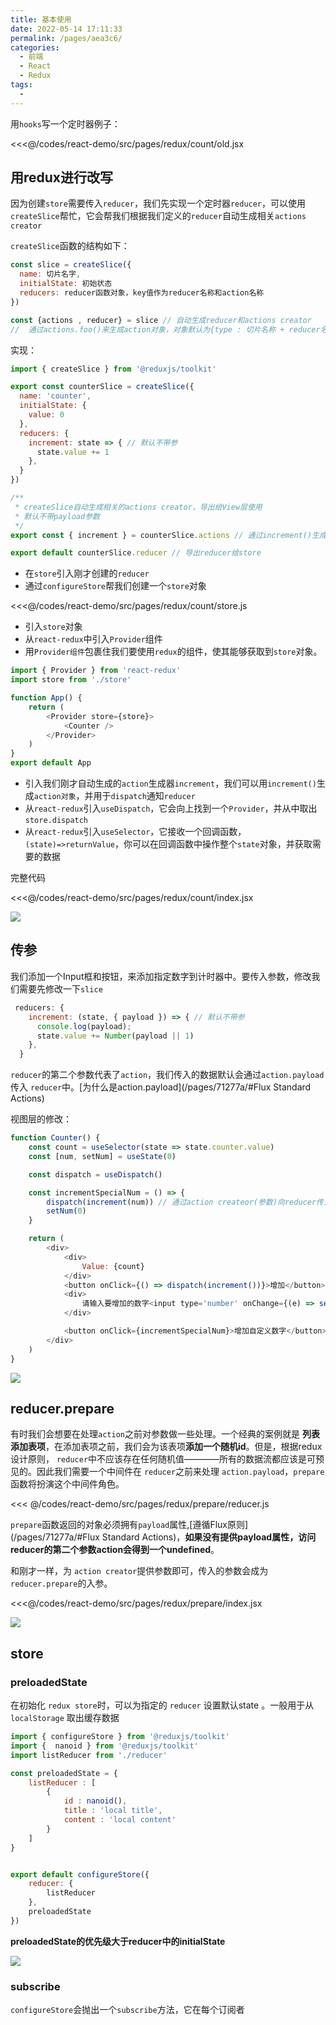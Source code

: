 ```yaml
---
title: 基本使用
date: 2022-05-14 17:11:33
permalink: /pages/aea3c6/
categories:
  - 前端
  - React
  - Redux
tags:
  - 
---
```


用`hooks`写一个定时器例子：

<<<@/codes/react-demo/src/pages/redux/count/old.jsx

## 用redux进行改写

因为创建`store`需要传入`reducer`，我们先实现一个定时器`reducer`，可以使用`createSlice`帮忙，它会帮我们根据我们定义的`reducer`自动生成相关`actions creator`

`createSlice`函数的结构如下：

```js
const slice = createSlice({
  name: 切片名字,
  initialState: 初始状态
  reducers: reducer函数对象，key值作为reducer名称和action名称
})

const {actions , reducer} = slice // 自动生成reducer和actions creator
//  通过actions.foo()来生成action对象，对象默认为{type : 切片名称 + reducer名称}
```

实现：

```js
import { createSlice } from '@reduxjs/toolkit'

export const counterSlice = createSlice({
  name: 'counter',
  initialState: {
    value: 0
  },
  reducers: {
    increment: state => { // 默认不带参
      state.value += 1
    },
  }
})

/**
 * createSlice自动生成相关的actions creator，导出给View层使用
 * 默认不带payload参数
 */
export const { increment } = counterSlice.actions // 通过increment()生成action

export default counterSlice.reducer // 导出reducer给store
```


-   在`store`引入刚才创建的`reducer`
-   通过`configureStore`帮我们创建一个`store`对象

<<<@/codes/react-demo/src/pages/redux/count/store.js

-   引入`store`对象
-   从`react-redux`中引入`Provider`组件
-   用`Provider组件`包裹住我们要使用`redux`的组件，使其能够获取到`store`对象。

```js
import { Provider } from 'react-redux'
import store from './store'

function App() {
    return (
        <Provider store={store}>
            <Counter />
        </Provider>
    )
}
export default App
```

-   引入我们刚才自动生成的`action`生成器`increment`，我们可以用`increment()`生成`action对象`，并用于`dispatch`通知`reducer`
-   从`react-redux`引入`useDispatch`，它会向上找到一个`Provider`，并从中取出`store.dispatch`
-   从`react-redux`引入`useSelector`，它接收一个回调函数，`(state)=>returnValue`，你可以在回调函数中操作整个`state`对象，并获取需要的数据

完整代码

<<<@/codes/react-demo/src/pages/redux/count/index.jsx

![](https://linyc.oss-cn-beijing.aliyuncs.com/redux.gif)

## 传参

我们添加一个Input框和按钮，来添加指定数字到计时器中。要传入参数，修改我们需要先修改一下`slice`

```javascript
 reducers: {
    increment: (state, { payload }) => { // 默认不带参
      console.log(payload);
      state.value += Number(payload || 1)
    },
  }
```

`reducer`的第二个参数代表了`action`，我们传入的数据默认会通过`action.payload`传入 `reducer`中。[为什么是action.payload](/pages/71277a/#Flux Standard Actions)

视图层的修改：

```js
function Counter() {
    const count = useSelector(state => state.counter.value)
    const [num, setNum] = useState(0) 

    const dispatch = useDispatch()

    const incrementSpecialNum = () => {
        dispatch(increment(num)) // 通过action createor(参数)向reducer传入参数，参数会存放在action.payload中
        setNum(0)
    }

    return (
        <div>
            <div>
                Value: {count}
            </div>
            <button onClick={() => dispatch(increment())}>增加</button>
            <div>
                请输入要增加的数字<input type='number' onChange={(e) => setNum(Number(e.target.value))} />
            </div>

            <button onClick={incrementSpecialNum}>增加自定义数字</button>
        </div>
    )
}
```

![](https://linyc.oss-cn-beijing.aliyuncs.com/redux-params.gif)

## reducer.prepare

有时我们会想要在处理`action`之前对参数做一些处理。一个经典的案例就是 **列表添加表项**，在添加表项之前，我们会为该表项**添加一个随机id**。但是，根据redux设计原则， `reducer`中不应该存在任何随机值————所有的数据流都应该是可预见的。因此我们需要一个中间件在 `reducer`之前来处理 `action.payload`，`prepare`函数将扮演这个中间件角色。

<<< @/codes/react-demo/src/pages/redux/prepare/reducer.js

`prepare`函数返回的对象必须拥有`payload`属性,[遵循Flux原则](/pages/71277a/#Flux Standard Actions)，**如果没有提供payload属性，访问reducer的第二个参数action会得到一个undefined**。

和刚才一样，为 `action creator`提供参数即可，传入的参数会成为 `reducer.prepare`的入参。

<<<@/codes/react-demo/src/pages/redux/prepare/index.jsx

![](https://linyc.oss-cn-beijing.aliyuncs.com/redux-prepare.gif)

## store

### preloadedState

在初始化 `redux store`时，可以为指定的 `reducer` 设置默认state 。一般用于从 `localStorage` 取出缓存数据

```js
import { configureStore } from '@reduxjs/toolkit'
import {  nanoid } from '@reduxjs/toolkit'
import listReducer from './reducer'

const preloadedState = {
    listReducer : [
        {
            id : nanoid(),
            title : 'local title',
            content : 'local content'
        }
    ]
}


export default configureStore({
    reducer: {
        listReducer
    },
    preloadedState
})
```

**preloadedState的优先级大于reducer中的initialState**

![](https://linyc.oss-cn-beijing.aliyuncs.com/20220516165325.png)

### subscribe

`configureStore`会抛出一个`subscribe`方法，它在每个订阅者
